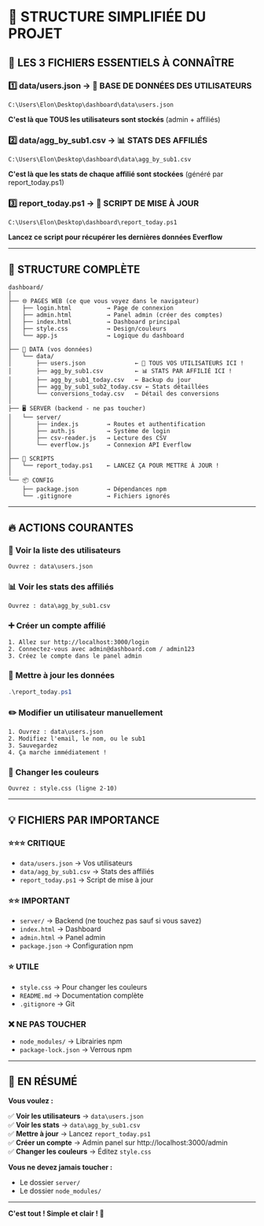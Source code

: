 # 📁 STRUCTURE SIMPLIFIÉE DU PROJET

## 🎯 LES 3 FICHIERS ESSENTIELS À CONNAÎTRE

### 1️⃣ **data/users.json** → 👥 BASE DE DONNÉES DES UTILISATEURS
```
C:\Users\Elon\Desktop\dashboard\data\users.json
```
**C'est là que TOUS les utilisateurs sont stockés** (admin + affiliés)

### 2️⃣ **data/agg_by_sub1.csv** → 📊 STATS DES AFFILIÉS
```
C:\Users\Elon\Desktop\dashboard\data\agg_by_sub1.csv
```
**C'est là que les stats de chaque affilié sont stockées** (généré par report_today.ps1)

### 3️⃣ **report_today.ps1** → 🔄 SCRIPT DE MISE À JOUR
```
C:\Users\Elon\Desktop\dashboard\report_today.ps1
```
**Lancez ce script pour récupérer les dernières données Everflow**

---

## 📂 STRUCTURE COMPLÈTE

```
dashboard/
│
├── 🌐 PAGES WEB (ce que vous voyez dans le navigateur)
│   ├── login.html          → Page de connexion
│   ├── admin.html          → Panel admin (créer des comptes)
│   ├── index.html          → Dashboard principal
│   ├── style.css           → Design/couleurs
│   └── app.js              → Logique du dashboard
│
├── 💾 DATA (vos données)
│   └── data/
│       ├── users.json              ← 👥 TOUS VOS UTILISATEURS ICI !
│       ├── agg_by_sub1.csv         ← 📊 STATS PAR AFFILIÉ ICI !
│       ├── agg_by_sub1_today.csv   ← Backup du jour
│       ├── agg_by_sub1_sub2_today.csv ← Stats détaillées
│       └── conversions_today.csv   ← Détail des conversions
│
├── 🖥️ SERVER (backend - ne pas toucher)
│   └── server/
│       ├── index.js        → Routes et authentification
│       ├── auth.js         → Système de login
│       ├── csv-reader.js   → Lecture des CSV
│       └── everflow.js     → Connexion API Everflow
│
├── 🔧 SCRIPTS
│   └── report_today.ps1    ← LANCEZ ÇA POUR METTRE À JOUR !
│
└── 📦 CONFIG
    ├── package.json        → Dépendances npm
    └── .gitignore          → Fichiers ignorés
```

---

## 🔥 ACTIONS COURANTES

### 📝 Voir la liste des utilisateurs
```
Ouvrez : data\users.json
```

### 📊 Voir les stats des affiliés
```
Ouvrez : data\agg_by_sub1.csv
```

### ➕ Créer un compte affilié
```
1. Allez sur http://localhost:3000/login
2. Connectez-vous avec admin@dashboard.com / admin123
3. Créez le compte dans le panel admin
```

### 🔄 Mettre à jour les données
```powershell
.\report_today.ps1
```

### ✏️ Modifier un utilisateur manuellement
```
1. Ouvrez : data\users.json
2. Modifiez l'email, le nom, ou le sub1
3. Sauvegardez
4. Ça marche immédiatement !
```

### 🎨 Changer les couleurs
```
Ouvrez : style.css (ligne 2-10)
```

---

## 💡 FICHIERS PAR IMPORTANCE

### ⭐⭐⭐ CRITIQUE
- `data/users.json` → Vos utilisateurs
- `data/agg_by_sub1.csv` → Stats des affiliés
- `report_today.ps1` → Script de mise à jour

### ⭐⭐ IMPORTANT
- `server/` → Backend (ne touchez pas sauf si vous savez)
- `index.html` → Dashboard
- `admin.html` → Panel admin
- `package.json` → Configuration npm

### ⭐ UTILE
- `style.css` → Pour changer les couleurs
- `README.md` → Documentation complète
- `.gitignore` → Git

### ❌ NE PAS TOUCHER
- `node_modules/` → Librairies npm
- `package-lock.json` → Verrous npm

---

## 🎯 EN RÉSUMÉ

**Vous voulez :**

✅ **Voir les utilisateurs** → `data\users.json`  
✅ **Voir les stats** → `data\agg_by_sub1.csv`  
✅ **Mettre à jour** → Lancez `report_today.ps1`  
✅ **Créer un compte** → Admin panel sur http://localhost:3000/admin  
✅ **Changer les couleurs** → Éditez `style.css`

**Vous ne devez jamais toucher :**
- Le dossier `server/`
- Le dossier `node_modules/`

---

**C'est tout ! Simple et clair ! 🚀**
